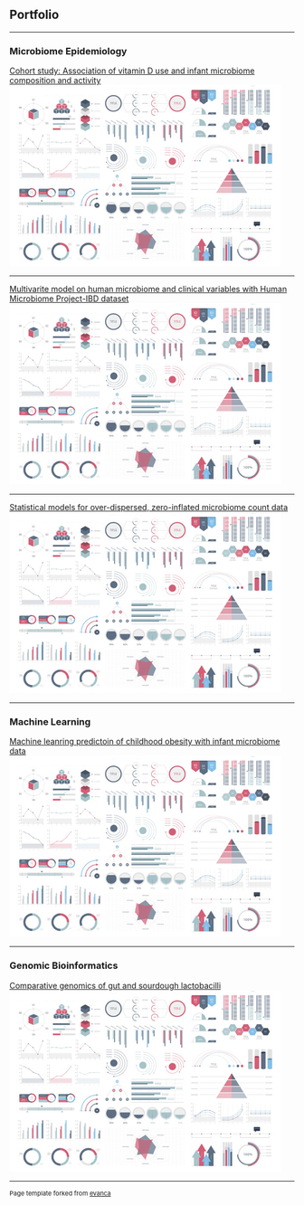 ## Portfolio

---

### Microbiome Epidemiology
[Cohort study: Association of vitamin D use and infant microbiome composition and activity](pdf/Poster_vitD_microbiome_david.pdf) 
<img src="images/dummy_thumbnail.jpg?raw=true"/>

---
[Multivarite model on human microbiome and clinical variables with Human Microbiome Project-IBD dataset](http://example.com/) 
<img src="images/dummy_thumbnail.jpg?raw=true"/>

---
[Statistical models for over-dispersed, zero-inflated microbiome count data](http://example.com/)
<img src="images/dummy_thumbnail.jpg?raw=true"/> 

---

### Machine Learning 

[Machine leanring predictoin of childhood obesity with infant microbiome data](/pdf/sample_presentation.pdf)
<img src="images/dummy_thumbnail.jpg?raw=true"/>

---

### Genomic Bioinformatics

[Comparative genomics of gut and sourdough lactobacilli](/pdf/sample_presentation.pdf)
<img src="images/dummy_thumbnail.jpg?raw=true"/>

---
<p style="font-size:11px">Page template forked from <a href="https://github.com/evanca/quick-portfolio">evanca</a></p>
<!-- Remove above link if you don't want to attibute -->
